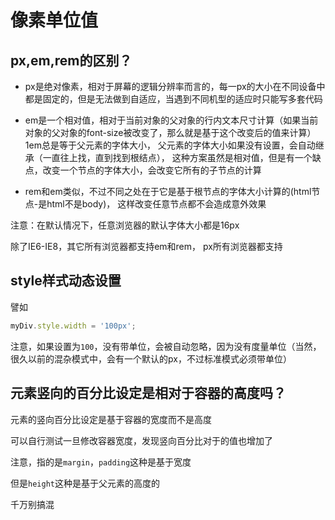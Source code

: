 # 像素单位值

## px,em,rem的区别？

- px是绝对像素，相对于屏幕的逻辑分辨率而言的，每一px的大小在不同设备中都是固定的，但是无法做到自适应，当遇到不同机型的适应时只能写多套代码

- em是一个相对值，相对于当前对象的父对象的行内文本尺寸计算（如果当前对象的父对象的font-size被改变了，那么就是基于这个改变后的值来计算）
1em总是等于父元素的字体大小，
父元素的字体大小如果没有设置，会自动继承（一直往上找，直到找到根结点），
这种方案虽然是相对值，但是有一个缺点，改变一个节点的字体大小，会改变它所有的子节点的计算

- rem和em类似，不过不同之处在于它是基于根节点的字体大小计算的(html节点-是html不是body)，
这样改变任意节点都不会造成意外效果

注意：在默认情况下，任意浏览器的默认字体大小都是16px

除了IE6-IE8，其它所有浏览器都支持em和rem，
px所有浏览器都支持

## style样式动态设置

譬如

```js
myDiv.style.width = '100px';
```

注意，如果设置为`100`，没有带单位，会被自动忽略，因为没有度量单位（当然，很久以前的混杂模式中，会有一个默认的px，不过标准模式必须带单位）

## 元素竖向的百分比设定是相对于容器的高度吗？

元素的竖向百分比设定是基于容器的宽度而不是高度

可以自行测试一旦修改容器宽度，发现竖向百分比对于的值也增加了

注意，指的是`margin`，`padding`这种是基于宽度

但是`height`这种是基于父元素的高度的

千万别搞混